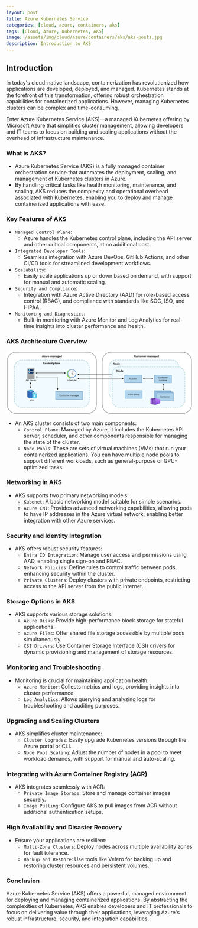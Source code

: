 ```yaml
---
layout: post
title: Azure Kubernetes Service
categories: [cloud, azure, containers, aks]
tags: [Cloud, Azure, Kubernetes, AKS]
image: /assets/img/cloud/azure/containers/aks/aks-posts.jpg
description: Introduction to AKS
---
```


## Introduction

In today's cloud-native landscape, containerization has revolutionized how applications are developed, deployed, and managed. Kubernetes stands at the forefront of this transformation, offering robust orchestration capabilities for containerized applications. However, managing Kubernetes clusters can be complex and time-consuming. 

Enter Azure Kubernetes Service (AKS)—a managed Kubernetes offering by Microsoft Azure that simplifies cluster management, allowing developers and IT teams to focus on building and scaling applications without the overhead of infrastructure maintenance.


### What is AKS?

- Azure Kubernetes Service (AKS) is a fully managed container orchestration service that automates the deployment, scaling, and management of Kubernetes clusters in Azure.
- By handling critical tasks like health monitoring, maintenance, and scaling, AKS reduces the complexity and operational overhead associated with Kubernetes, enabling you to deploy and manage containerized applications with ease.


### Key Features of AKS

- `Managed Control Plane`: 
    - Azure handles the Kubernetes control plane, including the API server and other critical components, at no additional cost.
- `Integrated Developer Tools`: 
    - Seamless integration with Azure DevOps, GitHub Actions, and other CI/CD tools for streamlined development workflows.
- `Scalability`: 
    - Easily scale applications up or down based on demand, with support for manual and automatic scaling.
- `Security and Compliance`:
    - Integration with Azure Active Directory (AAD) for role-based access control (RBAC), and compliance with standards like SOC, ISO, and HIPAA.
- `Monitoring and Diagnostics`:
    - Built-in monitoring with Azure Monitor and Log Analytics for real-time insights into cluster performance and health.


### AKS Architecture Overview

![AKS Architecture Overview](/assets/img/cloud/azure/containers/aks/aks-architecture.jpg)

- An AKS cluster consists of two main components:
    - `Control Plane`: Managed by Azure, it includes the Kubernetes API server, scheduler, and other components responsible for managing the state of the cluster.
    - `Node Pools`: These are sets of virtual machines (VMs) that run your containerized applications. You can have multiple node pools to support different workloads, such as general-purpose or GPU-optimized tasks.



### Networking in AKS

- AKS supports two primary networking models:
    - `Kubenet`: A basic networking model suitable for simple scenarios.
    - `Azure CNI`: Provides advanced networking capabilities, allowing pods to have IP addresses in the Azure virtual network, enabling better integration with other Azure services.

### Security and Identity Integration

- AKS offers robust security features:
    - `Entra ID Integration`: Manage user access and permissions using AAD, enabling single sign-on and RBAC.
    - `Network Policies`: Define rules to control traffic between pods, enhancing security within the cluster.
    - `Private Clusters`: Deploy clusters with private endpoints, restricting access to the API server from the public internet.

### Storage Options in AKS

- AKS supports various storage solutions:
    - `Azure Disks`: Provide high-performance block storage for stateful applications.
    - `Azure Files`: Offer shared file storage accessible by multiple pods simultaneously.
    - `CSI Drivers`: Use Container Storage Interface (CSI) drivers for dynamic provisioning and management of storage resources.

### Monitoring and Troubleshooting

- Monitoring is crucial for maintaining application health:
    - `Azure Monitor`: Collects metrics and logs, providing insights into cluster performance.
    - `Log Analytics`: Allows querying and analyzing logs for troubleshooting and auditing purposes.


### Upgrading and Scaling Clusters

- AKS simplifies cluster maintenance:
    - `Cluster Upgrades`: Easily upgrade Kubernetes versions through the Azure portal or CLI.
    - `Node Pool Scaling`: Adjust the number of nodes in a pool to meet workload demands, with support for manual and auto-scaling.

### Integrating with Azure Container Registry (ACR)

- AKS integrates seamlessly with ACR:
    - `Private Image Storage`: Store and manage container images securely.
    - `Image Pulling`: Configure AKS to pull images from ACR without additional authentication setups.

### High Availability and Disaster Recovery

- Ensure your applications are resilient:
    - `Multi-Zone Clusters`: Deploy nodes across multiple availability zones for fault tolerance.
    - `Backup and Restore`: Use tools like Velero for backing up and restoring cluster resources and persistent volumes.

### Conclusion

Azure Kubernetes Service (AKS) offers a powerful, managed environment for deploying and managing containerized applications. By abstracting the complexities of Kubernetes, AKS enables developers and IT professionals to focus on delivering value through their applications, leveraging Azure's robust infrastructure, security, and integration capabilities.
